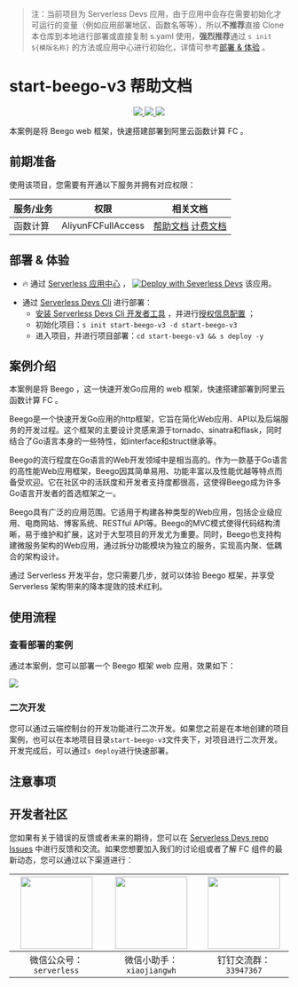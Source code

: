 
> 注：当前项目为 Serverless Devs 应用，由于应用中会存在需要初始化才可运行的变量（例如应用部署地区、函数名等等），所以**不推荐**直接 Clone 本仓库到本地进行部署或直接复制 s.yaml 使用，**强烈推荐**通过 `s init ${模版名称}` 的方法或应用中心进行初始化，详情可参考[部署 & 体验](#部署--体验) 。

# start-beego-v3 帮助文档
<p align="center" class="flex justify-center">
    <a href="https://www.serverless-devs.com" class="ml-1">
    <img src="http://editor.devsapp.cn/icon?package=start-beego-v3&type=packageType">
  </a>
  <a href="http://www.devsapp.cn/details.html?name=start-beego-v3" class="ml-1">
    <img src="http://editor.devsapp.cn/icon?package=start-beego-v3&type=packageVersion">
  </a>
  <a href="http://www.devsapp.cn/details.html?name=start-beego-v3" class="ml-1">
    <img src="http://editor.devsapp.cn/icon?package=start-beego-v3&type=packageDownload">
  </a>
</p>

<description>

本案例是将 Beego web 框架，快速搭建部署到阿里云函数计算 FC 。

</description>

<codeUrl>



</codeUrl>
<preview>



</preview>


## 前期准备

使用该项目，您需要有开通以下服务并拥有对应权限：

<service>



| 服务/业务 |  权限  | 相关文档 |
| --- |  --- | --- |
| 函数计算 |  AliyunFCFullAccess | [帮助文档](https://help.aliyun.com/product/2508973.html) [计费文档](https://help.aliyun.com/document_detail/2512928.html) |

</service>

<remark>



</remark>

<disclaimers>



</disclaimers>

## 部署 & 体验

<appcenter>
   
- :fire: 通过 [Serverless 应用中心](https://fcnext.console.aliyun.com/applications/create?template=start-beego-v3) ，
  [![Deploy with Severless Devs](https://img.alicdn.com/imgextra/i1/O1CN01w5RFbX1v45s8TIXPz_!!6000000006118-55-tps-95-28.svg)](https://fcnext.console.aliyun.com/applications/create?template=start-beego-v3) 该应用。
   
</appcenter>
<deploy>
    
- 通过 [Serverless Devs Cli](https://www.serverless-devs.com/serverless-devs/install) 进行部署：
  - [安装 Serverless Devs Cli 开发者工具](https://www.serverless-devs.com/serverless-devs/install) ，并进行[授权信息配置](https://docs.serverless-devs.com/fc/config) ；
  - 初始化项目：`s init start-beego-v3 -d start-beego-v3`
  - 进入项目，并进行项目部署：`cd start-beego-v3 && s deploy -y`
   
</deploy>

## 案例介绍

<appdetail id="flushContent">

本案例是将 Beego ，这一快速开发Go应用的 web 框架，快速搭建部署到阿里云函数计算 FC 。

Beego是一个快速开发Go应用的http框架，它旨在简化Web应用、API以及后端服务的开发过程。这个框架的主要设计灵感来源于tornado、sinatra和flask，同时结合了Go语言本身的一些特性，如interface和struct继承等。

Beego的流行程度在Go语言的Web开发领域中是相当高的。作为一款基于Go语言的高性能Web应用框架，Beego因其简单易用、功能丰富以及性能优越等特点而备受欢迎。它在社区中的活跃度和开发者支持度都很高，这使得Beego成为许多Go语言开发者的首选框架之一。

Beego具有广泛的应用范围。它适用于构建各种类型的Web应用，包括企业级应用、电商网站、博客系统、RESTful API等。Beego的MVC模式使得代码结构清晰，易于维护和扩展，这对于大型项目的开发尤为重要。同时，Beego也支持构建微服务架构的Web应用，通过拆分功能模块为独立的服务，实现高内聚、低耦合的架构设计。

通过 Serverless 开发平台，您只需要几步，就可以体验 Beego 框架，并享受 Serverless 架构带来的降本提效的技术红利。

</appdetail>

## 使用流程

<usedetail id="flushContent">

### 查看部署的案例

通过本案例，您可以部署一个 Beego 框架 web 应用，效果如下：

![](https://img.alicdn.com/imgextra/i3/O1CN012UO6hK1zErpTfg0vY_!!6000000006683-0-tps-2546-1390.jpg)

### 二次开发

您可以通过云端控制台的开发功能进行二次开发。如果您之前是在本地创建的项目案例，也可以在本地项目目录`start-beego-v3`文件夹下，对项目进行二次开发。开发完成后，可以通过`s deploy`进行快速部署。

</usedetail>

## 注意事项

<matters id="flushContent">
</matters>


<devgroup>


## 开发者社区

您如果有关于错误的反馈或者未来的期待，您可以在 [Serverless Devs repo Issues](https://github.com/serverless-devs/serverless-devs/issues) 中进行反馈和交流。如果您想要加入我们的讨论组或者了解 FC 组件的最新动态，您可以通过以下渠道进行：

<p align="center">  

| <img src="https://serverless-article-picture.oss-cn-hangzhou.aliyuncs.com/1635407298906_20211028074819117230.png" width="130px" > | <img src="https://serverless-article-picture.oss-cn-hangzhou.aliyuncs.com/1635407044136_20211028074404326599.png" width="130px" > | <img src="https://serverless-article-picture.oss-cn-hangzhou.aliyuncs.com/1635407252200_20211028074732517533.png" width="130px" > |
| --------------------------------------------------------------------------------------------------------------------------------- | --------------------------------------------------------------------------------------------------------------------------------- | --------------------------------------------------------------------------------------------------------------------------------- |
| <center>微信公众号：`serverless`</center>                                                                                         | <center>微信小助手：`xiaojiangwh`</center>                                                                                        | <center>钉钉交流群：`33947367`</center>                                                                                           |
</p>
</devgroup>
